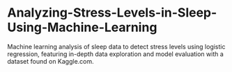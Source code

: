# Analyzing-Stress-Levels-in-Sleep-Using-Machine-Learning
Machine learning analysis of sleep data to detect stress levels using logistic regression, featuring in-depth data exploration and model evaluation with a dataset found on Kaggle.com.
